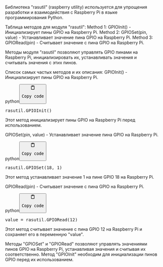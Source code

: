 <p>Библиотека "rasutil" (raspberry utility) используется для упрощения
разработки и взаимодействия с Raspberry Pi в языке программирования Python.</p>
<p>Таблица методов для модуля "rasutil":
Method 1: GPIOInit() - Инициализирует пины GPIO на Raspberry Pi.
Method 2: GPIOSet(pin, value) - Устанавливает значение пина GPIO на Raspberry Pi.
Method 3: GPIORead(pin) - Считывает значение с пина GPIO на Raspberry Pi.</p>
<p>Методы модуля "rasutil" позволяют управлять GPIO пинами на Raspberry Pi,
инициализировать их, устанавливать значения и считывать значения с этих пинов.</p>
<p>Список самых частых методов и их описания:
GPIOInit() - Инициализирует пины GPIO на Raspberry Pi.</p>
<div class="code-element"><div class="lang-line"><text>python</text><button class="copy-button" onclick="copyCode(this)"><svg aria-hidden="true" xmlns="http://www.w3.org/2000/svg" width="16" height="16" fill="none" viewBox="0 0 24 24"><path stroke="currentColor" stroke-linecap="round" stroke-linejoin="round" stroke-width="2" d="M15 4h3a1 1 0 0 1 1 1v15a1 1 0 0 1-1 1H6a1 1 0 0 1-1-1V5a1 1 0 0 1 1-1h3m0 3h6m-5-4v4h4V3h-4Z"/></svg><pre>Copy code</pre></button></div><div class="code"><div class="highlight"><pre><span></span><span class="n">rasutil</span><span class="o">.</span><span class="n">GPIOInit</span><span class="p">()</span>
</pre></div></div></div>
<p>Этот метод инициализирует пины GPIO на Raspberry Pi перед использованием.</p>
<p>GPIOSet(pin, value) - Устанавливает значение пина GPIO на Raspberry Pi.</p>
<div class="code-element"><div class="lang-line"><text>python</text><button class="copy-button" onclick="copyCode(this)"><svg aria-hidden="true" xmlns="http://www.w3.org/2000/svg" width="16" height="16" fill="none" viewBox="0 0 24 24"><path stroke="currentColor" stroke-linecap="round" stroke-linejoin="round" stroke-width="2" d="M15 4h3a1 1 0 0 1 1 1v15a1 1 0 0 1-1 1H6a1 1 0 0 1-1-1V5a1 1 0 0 1 1-1h3m0 3h6m-5-4v4h4V3h-4Z"/></svg><pre>Copy code</pre></button></div><div class="code"><div class="highlight"><pre><span></span><span class="n">rasutil</span><span class="o">.</span><span class="n">GPIOSet</span><span class="p">(</span><span class="mi">18</span><span class="p">,</span> <span class="mi">1</span><span class="p">)</span>
</pre></div></div></div>
<p>Этот метод устанавливает значение 1 на пине GPIO 18 на Raspberry Pi.</p>
<p>GPIORead(pin) - Считывает значение с пина GPIO на Raspberry Pi.</p>
<div class="code-element"><div class="lang-line"><text>python</text><button class="copy-button" onclick="copyCode(this)"><svg aria-hidden="true" xmlns="http://www.w3.org/2000/svg" width="16" height="16" fill="none" viewBox="0 0 24 24"><path stroke="currentColor" stroke-linecap="round" stroke-linejoin="round" stroke-width="2" d="M15 4h3a1 1 0 0 1 1 1v15a1 1 0 0 1-1 1H6a1 1 0 0 1-1-1V5a1 1 0 0 1 1-1h3m0 3h6m-5-4v4h4V3h-4Z"/></svg><pre>Copy code</pre></button></div><div class="code"><div class="highlight"><pre><span></span><span class="n">value</span> <span class="o">=</span> <span class="n">rasutil</span><span class="o">.</span><span class="n">GPIORead</span><span class="p">(</span><span class="mi">12</span><span class="p">)</span>
</pre></div></div></div>
<p>Этот метод считывает значение с пина GPIO 12 на Raspberry Pi и сохраняет его в переменную "value".</p>
<p>Методы "GPIOSet" и "GPIORead" позволяют управлять значениями пинов GPIO на Raspberry Pi,
устанавливая значения и считывая их соответственно. Метод "GPIOInit" необходим для инициализации пинов GPIO перед их использованием.</p>